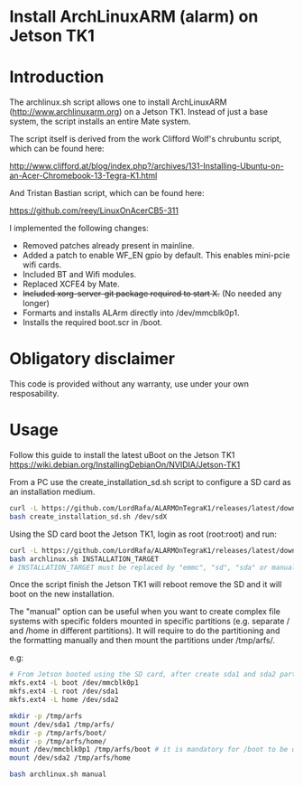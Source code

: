 # Install ArchLinuxARM (alarm) on Jetson TK1

# Introduction

The archlinux.sh script allows one to install ArchLinuxARM
(http://www.archlinuxarm.org) on a Jetson TK1.
Instead of just a base system, the script installs an entire Mate system.

The script itself is derived from the work Clifford Wolf's chrubuntu
script, which can be found here:

http://www.clifford.at/blog/index.php?/archives/131-Installing-Ubuntu-on-an-Acer-Chromebook-13-Tegra-K1.html

And Tristan Bastian script, which can be found here:

https://github.com/reey/LinuxOnAcerCB5-311

I implemented the following changes: 

* Removed patches already present in mainline.
* Added a patch to enable WF_EN gpio by default. This enables mini-pcie wifi cards.
* Included BT and Wifi modules.
* Replaced XCFE4 by Mate.
* ~~Included xorg-server-git package required to start X.~~ (No needed any longer)
* Formarts and installs ALArm directly into /dev/mmcblk0p1.
* Installs the required boot.scr in /boot.

# Obligatory disclaimer

This code is provided without any warranty, use under your own resposability.

# Usage

Follow this guide to install the latest uBoot on the Jetson TK1
https://wiki.debian.org/InstallingDebianOn/NVIDIA/Jetson-TK1

From a PC use the create_installation_sd.sh script to configure a SD card as an installation medium.
```bash
curl -L https://github.com/LordRafa/ALARMOnTegraK1/releases/latest/download/create_installation_sd.sh -o create_installation_sd.sh
bash create_installation_sd.sh /dev/sdX
```

Using the SD card boot the Jetson TK1, login as root (root:root) and run:
```bash
curl -L https://github.com/LordRafa/ALARMOnTegraK1/releases/latest/download/archlinux.sh -o archlinux.sh
bash archlinux.sh INSTALLATION_TARGET
# INSTALLATION_TARGET must be replaced by "emmc", "sd", "sda" or manual, which correspond respectively to the internal eMMC, the SD Card, any SATA connected or a manually mounted filesystem.
```
Once the script finish the Jetson TK1 will reboot remove the SD and it will boot on the new installation.

The "manual" option can be useful when you want to create complex file systems with specific folders mounted in specific partitions (e.g. separate / and /home in different partitions). It will require to do the partitioning and the formatting manually and then mount the partitions under /tmp/arfs/.

e.g:
```bash
# From Jetson booted using the SD card, after create sda1 and sda2 partitions with fdisk or similar
mkfs.ext4 -L boot /dev/mmcblk0p1
mkfs.ext4 -L root /dev/sda1
mkfs.ext4 -L home /dev/sda2

mkdir -p /tmp/arfs
mount /dev/sda1 /tmp/arfs/
mkdir -p /tmp/arfs/boot/
mkdir -p /tmp/arfs/home/
mount /dev/mmcblk0p1 /tmp/arfs/boot # it is mandatory for /boot to be on SD or eMMC
mount /dev/sda2 /tmp/arfs/home

bash archlinux.sh manual
```
